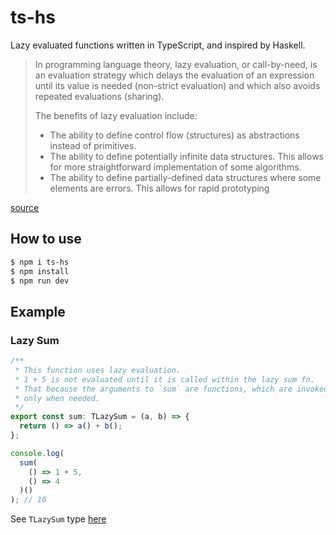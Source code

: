# ts-hs

Lazy evaluated functions written in TypeScript, and inspired by Haskell.

> In programming language theory, lazy evaluation, or call-by-need, is an evaluation strategy which delays the evaluation of an expression until its value is needed (non-strict evaluation) and which also avoids repeated evaluations (sharing).
>
> The benefits of lazy evaluation include:
>
> - The ability to define control flow (structures) as abstractions instead of primitives.
> - The ability to define potentially infinite data structures. This allows for more straightforward implementation of some algorithms.
> - The ability to define partially-defined data structures where some elements are errors. This allows for rapid prototyping

[source](https://en.wikipedia.org/wiki/Lazy_evaluation)

## How to use

```bash
$ npm i ts-hs
$ npm install
$ npm run dev
```

## Example

### Lazy Sum

```js
/**
 * This function uses lazy evaluation.
 * 1 + 5 is not evaluated until it is called within the lazy sum fn.
 * That because the arguments to `sum` are functions, which are invoked
 * only when needed.
 */
export const sum: TLazySum = (a, b) => {
  return () => a() + b();
};

console.log(
  sum(
    () => 1 + 5,
    () => 4
  )()
); // 10
```

See `TLazySum` type [here](https://github.com/kerron/ts-hs/blob/main/src/types/types.ts)
